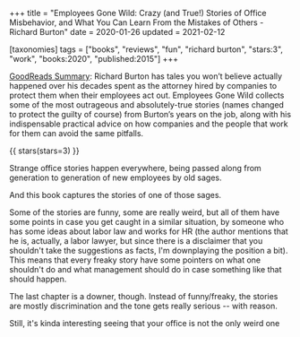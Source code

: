 +++
title = "Employees Gone Wild: Crazy (and True!) Stories of Office Misbehavior, and What You Can Learn From the Mistakes of Others - Richard Burton"
date = 2020-01-26
updated = 2021-02-12

[taxonomies]
tags = ["books", "reviews", "fun", "richard burton", "stars:3", "work", 
"books:2020", "published:2015"]
+++

[GoodReads Summary](https://www.goodreads.com/book/show/23130072-employees-gone-wild):
Richard Burton has tales you won’t believe actually happened over his decades
spent as the attorney hired by companies to protect them when their employees
act out. Employees Gone Wild collects some of the most outrageous and
absolutely-true stories (names changed to protect the guilty of course) from
Burton’s years on the job, along with his indispensable practical advice on
how companies and the people that work for them can avoid the same pitfalls.

<!-- more -->

{{ stars(stars=3) }}

Strange office stories happen everywhere, being passed along from generation
to generation of new employees by old sages.

And this book captures the stories of one of those sages.

Some of the stories are funny, some are really weird, but all of them have
some points in case you get caught in a similar situation, by someone who has
some ideas about labor law and works for HR (the author mentions that he is,
actually, a labor lawyer, but since there is a disclaimer that you shouldn't
take the suggestions as facts, I'm downplaying the position a bit). This means
that every freaky story have some pointers on what one shouldn't do and what
management should do in case something like that should happen.

The last chapter is a downer, though. Instead of funny/freaky, the stories are
mostly discrimination and the tone gets really serious -- with reason.

Still, it's kinda interesting seeing that your office is not the only weird
one

